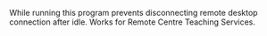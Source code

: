 While running this program prevents disconnecting remote desktop connection after idle. Works for Remote Centre Teaching Services. 
